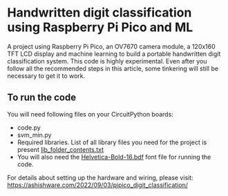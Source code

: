# Handwritten digit classification using Raspberry Pi Pico and ML

A project using Raspberry Pi Pico, an OV7670 camera module, a 120x160 TFT LCD display and machine learning to build a portable handwritten digit classification system. This code is highly experimental.  Even after you follow all the recommended steps in this article, some tinkering will still be necessary to get it to work.


## To run the code

You will need following files on your CircuitPython boards:
- code.py
- svm_min.py
- Required libraries. List of all library files you need for the project is present [lib_folder_contents.txt](https://github.com/code2k13/rpipico_digit_classification/blob/main/lib_folder_contents.txt)
- You will also need the   [Helvetica-Bold-16.bdf](https://raw.githubusercontent.com/adafruit/Adafruit_Learning_System_Guides/master/PyPortal_Astronauts/fonts/Helvetica-Bold-16.bdf) font file for running the code.


For details about setting up the hardware and wiring, please visit:
https://ashishware.com/2022/09/03/pipico_digit_classification/




